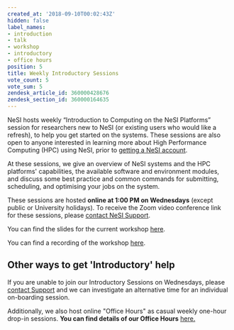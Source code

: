 ```yaml
---
created_at: '2018-09-10T00:02:43Z'
hidden: false
label_names:
- introduction
- talk
- workshop
- introductory
- office hours
position: 5
title: Weekly Introductory Sessions
vote_count: 5
vote_sum: 5
zendesk_article_id: 360000428676
zendesk_section_id: 360000164635
---
```


NeSI hosts weekly “Introduction to Computing on the NeSI Platforms”
session for researchers new to NeSI (or existing users who would like a
refresh), to help you get started on the systems. These sessions are
also open to anyone interested in learning more about High Performance
Computing (HPC) using NeSI, prior to [getting a NeSI
account](https://www.nesi.org.nz/services/applyforaccess).

At these sessions, we give an overview of NeSI systems and the HPC
platforms' capabilities, the available software and environment modules,
and discuss some best practice and common commands for submitting,
scheduling, and optimising your jobs on the system.

These sessions are hosted **online at 1:00 PM on Wednesdays** (except
public or University holidays). To receive the Zoom video conference
link for these sessions, please
<a href="https://support.nesi.org.nz/hc/en-gb/requests/new" class="sc-hIVACf iidwfL" title="https://support.nesi.org.nz/hc/en-gb/requests/new">contact NeSI Support</a>.

You can find the slides for the current workshop
[here](https://docs.google.com/presentation/d/11TCaJnpZO-s-s4NQ1P0a89flewT7HXmn2PHrW-3EPYg/edit?usp=sharing).

You can find a recording of the workshop
[here](https://www.youtube.com/playlist?list=PLvbRzoDQPkuFsIzAWaIiYgs-kConq-Hjw).

## Other ways to get 'Introductory' help

If you are unable to join our Introductory Sessions on Wednesdays,
please
<a href="https://support.nesi.org.nz/hc/en-gb/requests/new" class="sc-hIVACf iidwfL" title="https://support.nesi.org.nz/hc/en-gb/requests/new">contact Support</a>
and we can investigate an alternative time for an individual on-boarding
session.

Additionally, we also host online "Office Hours" as casual weekly
one-hour drop-in sessions. **You can find details of our Office Hours**
[here.](https://support.nesi.org.nz/hc/en-gb/articles/4830713922063)
